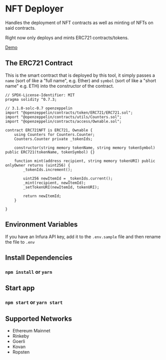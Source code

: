# NFT Deployer

Handles the deployment of NFT contracts as well as minting of NFTs on said contracts.

Right now only deploys and mints ERC721 contracts/tokens.

[Demo](https://vagabond.mypinata.cloud/ipfs/QmW8ft5vEG7DcEkzZz2zEcgUYTHzNyPBJY4r3tXA4zTN8D/#/)

## The ERC721 Contract

This is the smart contract that is deployed by this tool, it simply passes a `name` (sort of like a "full name", e.g. Ether) and `symbol` (sort of like a "short name" e.g. ETH) into the constructor of the contract.

```solidity
// SPDX-License-Identifier: MIT
pragma solidity ^0.7.3;

// 3.1.0-solc-0.7 openzeppelin
import "@openzeppelin/contracts/token/ERC721/ERC721.sol";
import "@openzeppelin/contracts/utils/Counters.sol";
import "@openzeppelin/contracts/access/Ownable.sol";

contract ERC721NFT is ERC721, Ownable {
    using Counters for Counters.Counter;
    Counters.Counter private _tokenIds;

    constructor(string memory tokenName, string memory tokenSymbol) public ERC721(tokenName, tokenSymbol) {}

    function mint(address recipient, string memory tokenURI) public onlyOwner returns (uint256) {
        _tokenIds.increment();

        uint256 newItemId = _tokenIds.current();
        _mint(recipient, newItemId);
        _setTokenURI(newItemId, tokenURI);

        return newItemId;
    }

}
```
## Environment Variables

If you have an Infura API key, add it to the `.env.sample` file and then rename the file to `.env`

## Install Dependencies

### `npm install` or `yarn`

## Start app

### `npm start` or `yarn start`

## Supported Networks

- Ethereum Mainnet
- Rinkeby
- Goerli
- Kovan
- Ropsten